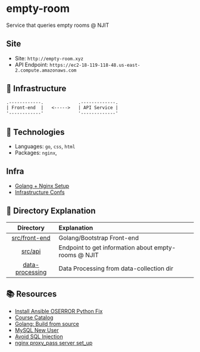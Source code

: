 # empty-room
Service that queries empty rooms @ NJIT

## Site
- Site: `http://empty-room.xyz` 
- API Endpoint: `https://ec2-18-119-118-48.us-east-2.compute.amazonaws.com`


## :tram: Infrastructure
```txt
.------------.             .-------------.
| Front-end  |   <----->   | API Service |
'------------'             '-------------'
```

## :microscope: Technologies
- Languages: `go`, `css`, `html`
- Packages: `nginx`,

## Infra
- [Golang + Nginx Setup](https://github.com/hahdookin/cs490/blob/main/util/dep.sh) 
- [Infrastructure Confs](https://github.com/hahdookin/cs490/tree/main/infra)


## :microscope: Directory Explanation

| Directory                             | Explanation
| :---:                                 | :---
| [src/front-end](src/front-end)        | Golang/Bootstrap Front-end
| [src/api](src/api)                    | Endpoint to get information about empty-rooms @ NJIT
| [data-processing](data-processing)    | Data Processing from data-collection dir

## :books: Resources
- [Install Ansible OSERROR Python Fix](https://stackoverflow.com/questions/54778630/could-not-install-packages-due-to-an-environmenterror-errno-2-no-such-file-or)
- [Course Catalog](https://myhub.njit.edu/BannerExtensibility/customPage/page/stuRegCrseSched)
- [Golang: Build from source](https://go.dev/doc/install)
- [MySQL New User](https://askubuntu.com/questions/1322175/not-allowed-to-create-user-with-grant)
- [Avoid SQL Injection](https://go.dev/doc/database/sql-injection)
- [nginx proxy_pass server set_up](https://serverfault.com/questions/598202/make-nginx-to-pass-hostname-of-the-upstream-when-reverseproxying)
